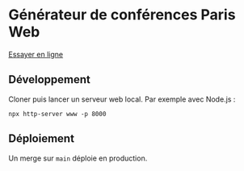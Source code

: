 # Générateur de conférences Paris Web

[Essayer en ligne](https://dev.sunfox.org/paris-web/)

## Développement

Cloner puis lancer un serveur web local. Par exemple avec Node.js :

```console
npx http-server www -p 8000
```

## Déploiement

Un merge sur `main` déploie en production.
